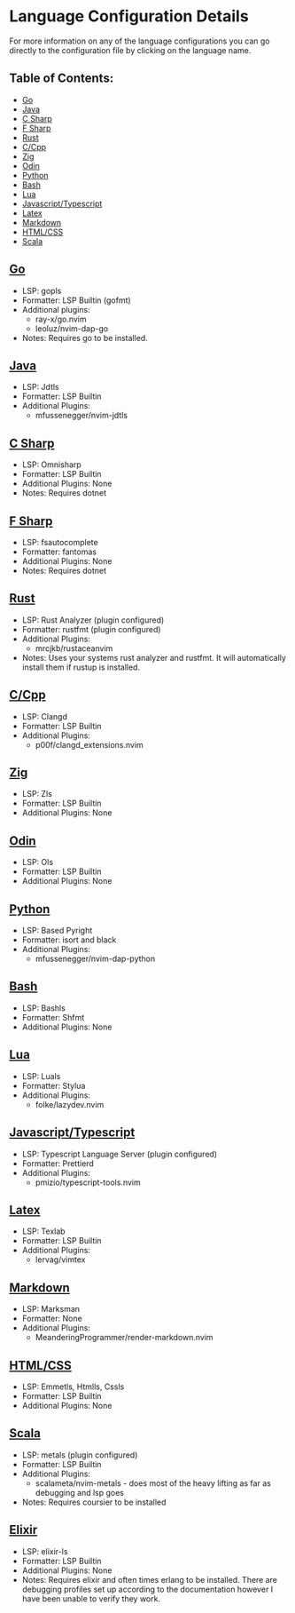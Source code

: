 # Language Configuration Details

For more information on any of the language configurations you can go directly
to the configuration file by clicking on the language name.

## Table of Contents:

- [Go](#Go)
- [Java](#Java)
- [C Sharp](#C-Sharp)
- [F Sharp](#F-Sharp)
- [Rust](#Rust)
- [C/Cpp](#CCpp)
- [Zig](#Zig)
- [Odin](#Odin)
- [Python](#Python)
- [Bash](#Bash)
- [Lua](#Lua)
- [Javascript/Typescript](#JavascriptTypescript)
- [Latex](#Latex)
- [Markdown](#Markdown)
- [HTML/CSS](#HTMLCSS)
- [Scala](#Scala)

## [Go](https://github.com/lcroberts/LazyLanguages.nvim/blob/main/lua/LazyLanguages/languages/go.lua)

- LSP: gopls
- Formatter: LSP Builtin (gofmt)
- Additional plugins:
    - ray-x/go.nvim
    - leoluz/nvim-dap-go
- Notes: Requires go to be installed.

## [Java](https://github.com/lcroberts/LazyLanguages.nvim/blob/main/lua/LazyLanguages/languages/java.lua)

- LSP: Jdtls
- Formatter: LSP Builtin
- Additional Plugins:
    - mfussenegger/nvim-jdtls

## [C Sharp](https://github.com/lcroberts/LazyLanguages.nvim/blob/main/lua/LazyLanguages/languages/csharp.lua)
- LSP: Omnisharp
- Formatter: LSP Builtin
- Additional Plugins: None
- Notes: Requires dotnet

## [F Sharp](https://github.com/lcroberts/LazyLanguages.nvim/blob/main/lua/LazyLanguages/languages/fsharp.lua)
- LSP: fsautocomplete
- Formatter: fantomas
- Additional Plugins: None
- Notes: Requires dotnet

## [Rust](https://github.com/lcroberts/LazyLanguages.nvim/blob/main/lua/LazyLanguages/languages/rust.lua)
- LSP: Rust Analyzer (plugin configured)
- Formatter: rustfmt (plugin configured)
- Additional Plugins:
    - mrcjkb/rustaceanvim
- Notes: Uses your systems rust analyzer and rustfmt. It will automatically install them if rustup is installed.

## [C/Cpp](https://github.com/lcroberts/LazyLanguages.nvim/blob/main/lua/LazyLanguages/languages/c.lua)
- LSP: Clangd
- Formatter: LSP Builtin
- Additional Plugins:
    - p00f/clangd_extensions.nvim

## [Zig](https://github.com/lcroberts/LazyLanguages.nvim/blob/main/lua/LazyLanguages/languages/zig.lua)
- LSP: Zls
- Formatter: LSP Builtin
- Additional Plugins: None

## [Odin](https://github.com/lcroberts/LazyLanguages.nvim/blob/main/lua/LazyLanguages/languages/odin.lua)
- LSP: Ols
- Formatter: LSP Builtin
- Additional Plugins: None

## [Python](https://github.com/lcroberts/LazyLanguages.nvim/blob/main/lua/LazyLanguages/languages/python.lua)
- LSP: Based Pyright
- Formatter: isort and black
- Additional Plugins:
    - mfussenegger/nvim-dap-python

## [Bash](https://github.com/lcroberts/LazyLanguages.nvim/blob/main/lua/LazyLanguages/languages/bash.lua)
- LSP: Bashls
- Formatter: Shfmt
- Additional Plugins: None

## [Lua](https://github.com/lcroberts/LazyLanguages.nvim/blob/main/lua/LazyLanguages/languages/lua.lua)
- LSP: Luals
- Formatter: Stylua
- Additional Plugins:
    - folke/lazydev.nvim

## [Javascript/Typescript](https://github.com/lcroberts/LazyLanguages.nvim/blob/main/lua/LazyLanguages/languages/javascript.lua)
- LSP: Typescript Language Server (plugin configured)
- Formatter: Prettierd
- Additional Plugins:
    - pmizio/typescript-tools.nvim

## [Latex](https://github.com/lcroberts/LazyLanguages.nvim/blob/main/lua/LazyLanguages/languages/latex.lua)
- LSP: Texlab
- Formatter: LSP Builtin
- Additional Plugins:
    - lervag/vimtex

## [Markdown](https://github.com/lcroberts/LazyLanguages.nvim/blob/main/lua/LazyLanguages/languages/markdown.lua)
- LSP: Marksman
- Formatter: None
- Additional Plugins:
    - MeanderingProgrammer/render-markdown.nvim

## [HTML/CSS](https://github.com/lcroberts/LazyLanguages.nvim/blob/main/lua/LazyLanguages/languages/html.lua)
- LSP: Emmetls, Htmlls, Cssls
- Formatter: LSP Builtin
- Additional Plugins: None

## [Scala](https://github.com/lcroberts/LazyLanguages.nvim/blob/main/lua/LazyLanguages/languages/scala.lua)
- LSP: metals (plugin configured)
- Formatter: LSP Builtin
- Additional Plugins:
    - scalameta/nvim-metals - does most of the heavy lifting as far as debugging and lsp goes
- Notes: Requires coursier to be installed

## [Elixir](https://github.com/lcroberts/LazyLanguages.nvim/blob/main/lua/LazyLanguages/languages/elixir.lua)
- LSP: elixir-ls
- Formatter: LSP Builtin
- Additional Plugins: None
- Notes: Requires elixir and often times erlang to be installed. There are
debugging profiles set up according to the documentation however I have been
unable to verify they work.
